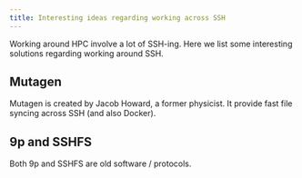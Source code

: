 ```yaml
---
title: Interesting ideas regarding working across SSH
---
```


Working around HPC involve a lot of SSH-ing. Here we list some interesting solutions regarding working around SSH.

## Mutagen

Mutagen is created by Jacob Howard, a former physicist. It provide fast file syncing across SSH (and also Docker).

## 9p and SSHFS

Both 9p and SSHFS are old software / protocols.

